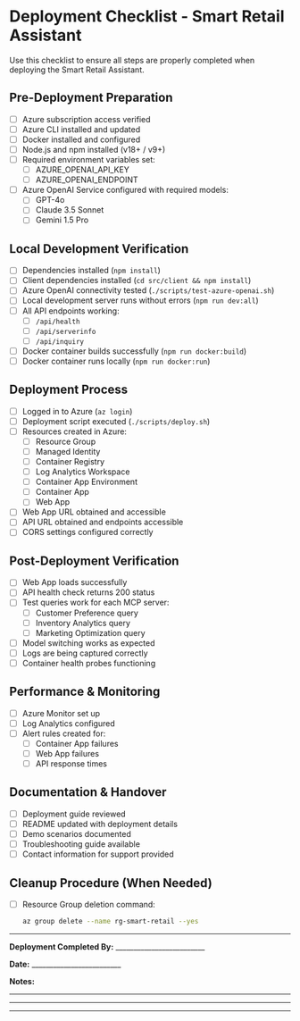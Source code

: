 # Deployment Checklist - Smart Retail Assistant

Use this checklist to ensure all steps are properly completed when deploying the Smart Retail Assistant.

## Pre-Deployment Preparation

- [ ] Azure subscription access verified
- [ ] Azure CLI installed and updated
- [ ] Docker installed and configured
- [ ] Node.js and npm installed (v18+ / v9+)
- [ ] Required environment variables set:
  - [ ] AZURE_OPENAI_API_KEY
  - [ ] AZURE_OPENAI_ENDPOINT
- [ ] Azure OpenAI Service configured with required models:
  - [ ] GPT-4o
  - [ ] Claude 3.5 Sonnet
  - [ ] Gemini 1.5 Pro

## Local Development Verification

- [ ] Dependencies installed (`npm install`)
- [ ] Client dependencies installed (`cd src/client && npm install`)
- [ ] Azure OpenAI connectivity tested (`./scripts/test-azure-openai.sh`)
- [ ] Local development server runs without errors (`npm run dev:all`)
- [ ] All API endpoints working:
  - [ ] `/api/health`
  - [ ] `/api/serverinfo`
  - [ ] `/api/inquiry`
- [ ] Docker container builds successfully (`npm run docker:build`)
- [ ] Docker container runs locally (`npm run docker:run`)

## Deployment Process

- [ ] Logged in to Azure (`az login`)
- [ ] Deployment script executed (`./scripts/deploy.sh`)
- [ ] Resources created in Azure:
  - [ ] Resource Group
  - [ ] Managed Identity
  - [ ] Container Registry
  - [ ] Log Analytics Workspace
  - [ ] Container App Environment
  - [ ] Container App
  - [ ] Web App
- [ ] Web App URL obtained and accessible
- [ ] API URL obtained and endpoints accessible
- [ ] CORS settings configured correctly

## Post-Deployment Verification

- [ ] Web App loads successfully
- [ ] API health check returns 200 status
- [ ] Test queries work for each MCP server:
  - [ ] Customer Preference query
  - [ ] Inventory Analytics query
  - [ ] Marketing Optimization query
- [ ] Model switching works as expected
- [ ] Logs are being captured correctly
- [ ] Container health probes functioning

## Performance & Monitoring

- [ ] Azure Monitor set up
- [ ] Log Analytics configured
- [ ] Alert rules created for:
  - [ ] Container App failures
  - [ ] Web App failures
  - [ ] API response times

## Documentation & Handover

- [ ] Deployment guide reviewed
- [ ] README updated with deployment details
- [ ] Demo scenarios documented
- [ ] Troubleshooting guide available
- [ ] Contact information for support provided

## Cleanup Procedure (When Needed)

- [ ] Resource Group deletion command:
  ```bash
  az group delete --name rg-smart-retail --yes
  ```

---

**Deployment Completed By:** _________________________

**Date:** _________________________

**Notes:**

_________________________________________________________________

_________________________________________________________________

_________________________________________________________________
